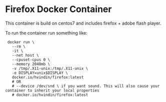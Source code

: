 # Firefox Docker Container  

This container is build on centos7 and includes firefox + adobe flash player.  

To run the container run something like:

     docker run \
       --rm \
       -it \
       --net host \
       --cpuset-cpus 0 \
       --memory 2048mb \
       -v /tmp/.X11-unix:/tmp/.X11-unix \
       -e DISPLAY=unix$DISPLAY \
       docker.io/hvindin/firefox:latest
       # OR
       # --device /dev/snd \ if you want sound. This will also cause your container to inherit your local properties
       # docker.io/hvindin/firefox:latest

